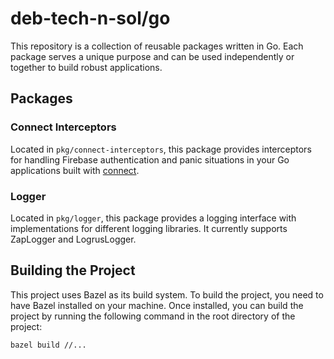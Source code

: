 # deb-tech-n-sol/go

This repository is a collection of reusable packages written in Go. Each package serves a unique purpose and can be used independently or together to build robust applications.

## Packages

### Connect Interceptors

Located in `pkg/connect-interceptors`, this package provides interceptors for handling Firebase authentication and panic situations in your Go applications built with [connect](https://connect.build).

### Logger

Located in `pkg/logger`, this package provides a logging interface with implementations for different logging libraries. It currently supports ZapLogger and LogrusLogger.

## Building the Project

This project uses Bazel as its build system. To build the project, you need to have Bazel installed on your machine. Once installed, you can build the project by running the following command in the root directory of the project:

`bazel build //...`
